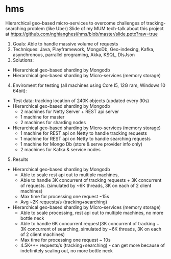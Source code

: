 # hms
Hierarchical geo-based micro-services to overcome challenges of tracking-searching problem (like Uber)
Slide of my MUM tech-talk about this project at https://github.com/nghianghesi/hms/blob/master/slide.pptx?raw=true
1. Goals: Able to handle massive volume of requests
2. Techniques: Java, Playframework, MongoDb, Geo-indexing, Kafka, asynchronous, parrallel programing, Akka, KSQL, DlsJson
3. Solutions: 
  * Hierarchical geo-based sharding by Mongodb
  * Hierarchical geo-based sharding by Micro-services (memory storage)
4. Enviroment for testing (all machines using Core I5, 12G ram, Windows 10 64bit):
 * Test data: tracking location of 240K objects (updated every 30s)
 * Hierarchical geo-based sharding by Mongodb
     * 2 machines for Netty Server + REST api server
     * 1 machine for master
     * 2 machines for sharding nodes     
 * Hierarchical geo-based sharding by Micro-services (memory storage)
     * 1 machine for REST api on Netty to handle tracking requests
     * 1 machine for REST api on Netty to handle searching requests
     * 1 machine for Mongo Db (store & serve provider info only)
     * 2 machines for Kafka & service nodes
5. Results 
 * Hierarchical geo-based sharding by Mongodb
     * Able to scale rest api out to multiple machines, 
     * Able to handle 3K concurrent of tracking requests + 3K concurrent of 
     requests. 
      (simulated by ~6K threads, 3K on each of 2 client machines)
     * Max time for processing one request ~15s
     * Avg ~2K requests/s (tracking+searching) 
 * Hierarchical geo-based sharding by Micro-services (memory storage)
     * Able to scale processing, rest api out to multiple machines, no more bottle neck
     * Able to handle 6K concurrent request(3K concurrent of tracking + 3K concurrent of searching, simulated by ~6K threads, 3K on each of 2 client machines)
     * Max time for processing one request ~ 10s
     * 4.5K+++ requests/s (tracking+searching) - can get more because of indefinitely scaling out, no more bottle neck
